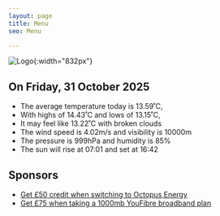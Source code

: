 ```yaml
---
layout: page
title: Menu
seo: Menu

---
```


![Logo](/images/logo.jpg){:width="832px"}

<!-- weather_marker starts -->
## On Friday, 31 October 2025

- The average temperature today is 13.59˚C,
- With highs of 14.43˚C and lows of 13.15˚C,
- It may feel like 13.22˚C with broken clouds
- The wind speed is 4.02m/s and visibility is 10000m
- The pressure is 999hPa and humidity is 85%
- The sun will rise at 07:01 and set at 16:42

<!-- weather_marker ends -->

## Sponsors

- [Get £50 credit when switching to Octopus Energy](https://bit.ly/3oD1nnS)
- [Get £75 when taking a 1000mb YouFibre broadband plan](https://aklam.io/91zWhU?)
